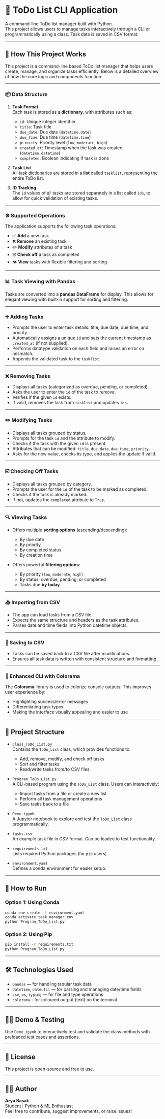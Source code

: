 # 📝 ToDo List CLI Application

A command-line ToDo list manager built with Python.  
This project allows users to manage tasks interactively through a CLI or programmatically using a class. Task data is saved in CSV format.

-----

## 🧠 How This Project Works

This project is a command-line based ToDo list manager that helps users create, manage, and organize tasks efficiently. Below is a detailed overview of how the core logic and components function:

---

### 📦 Data Structure

1. **Task Format**  
   Each task is stored as a **dictionary**, with attributes such as:
   - `id`: Unique integer identifier
   - `title`: Task title
   - `due_date`: Due date (`datetime.date`)
   - `due_time`: Due time (`datetime.time`)
   - `priority`: Priority level (`low`, `moderate`, `high`)
   - `created_at`: Timestamp when the task was created (`datetime.datetime`)
   - `completed`: Boolean indicating if task is done

2. **Task List**  
   All task dictionaries are stored in a **list** called `tasklist`, representing the entire ToDo list.

3. **ID Tracking**  
   The `id` values of all tasks are stored separately in a list called `ids`, to allow for quick validation of existing tasks.

---

### ⚙️ Supported Operations

The application supports the following task operations:

- ✅ **Add** a new task
- ❌ **Remove** an existing task
- ✏️ **Modify** attributes of a task
- ☑️ **Check off** a task as completed
- 👁️ **View** tasks with flexible filtering and sorting

---

### 📊 Task Viewing with Pandas

Tasks are converted into a **pandas DataFrame** for display. This allows for elegant viewing with built-in support for sorting and filtering.

---

### ➕ Adding Tasks

- Prompts the user to enter task details: title, due date, due time, and priority.
- Automatically assigns a unique `id` and sets the current timestamp as `created_at` (if not supplied).
- Performs datatype validation on each field and raises an error on mismatch.
- Appends the validated task to the `tasklist`.

---

### ❌ Removing Tasks

- Displays all tasks (categorized as overdue, pending, or completed).
- Asks the user to enter the `id` of the task to remove.
- Verifies if the given `id` exists.
- If valid, removes the task from `tasklist` and updates `ids`.

---

### ✏️ Modifying Tasks

- Displays all tasks grouped by status.
- Prompts for the task `id` and the attribute to modify.
- Checks if the task with the given `id` is present.
- Attributes that can be modified: `title`, `due_date`, `due_time`, `priority`.
- Asks for the new value, checks its type, and applies the update if valid.

---

### ☑️ Checking Off Tasks

- Displays all tasks grouped by category.
- Prompts the user for the `id` of the task to be marked as completed.
- Checks if the task is already marked.
- If not, updates the `completed` attribute to `True`.

---

### 🔍 Viewing Tasks

- Offers multiple **sorting options** (ascending/descending):
  - By due date
  - By priority
  - By completed status
  - By creation time

- Offers powerful **filtering options**:
  - By priority (`low`, `moderate`, `high`)
  - By status: overdue, pending, or completed
  - Tasks due **by today**

---

### 📥 Importing from CSV

- The app can load tasks from a CSV file.
- Expects the same structure and headers as the task attributes.
- Parses date and time fields into Python datetime objects.

---

### 💾 Saving to CSV

- Tasks can be saved back to a CSV file after modifications.
- Ensures all task data is written with consistent structure and formatting.

---

### 🎨 Enhanced CLI with Colorama

The **Colorama** library is used to colorize console outputs. This improves user experience by:
- Highlighting success/error messages
- Differentiating task types
- Making the interface visually appealing and easier to use

-----

## 📂 Project Structure

- `Class_ToDo_List.py`  
  Contains the `ToDo_List` class, which provides functions to:
  - Add, remove, modify, and check off tasks
  - Sort and filter tasks
  - Read/write tasks from/to CSV files

- `Program_ToDo_List.py`  
  A CLI-based program using the `ToDo_List` class. Users can interactively:
  - Import tasks from a file or create a new list
  - Perform all task management operations
  - Save tasks back to a file

- `Demo.ipynb`  
  A Jupyter notebook to explore and test the `ToDo_List` class programmatically.

- `tasks.csv`  
  An example task file in CSV format. Can be loaded to test functionality.

- `requirements.txt`  
  Lists required Python packages (for `pip` users).

- `environment.yaml`  
  Defines a conda environment for easier setup.

---

## 🚀 How to Run

### Option 1: Using Conda

```bash
conda env create -f environment.yaml
conda activate task_manager_env
python Program_ToDo_List.py
```

### Option 2: Using Pip

```bash
pip install -r requirements.txt
python Program_ToDo_List.py
```

---

## 🛠 Technologies Used

- `pandas` — for handling tabular task data
- `datetime`, `dateutil` — for parsing and managing date/time fields
- `csv`, `os`, `typing` — for file and type operations
- `colorama` - for coloured output (text) on the terminal 

---

## 👩‍🔬 Demo & Testing

Use `Demo.ipynb` to interactively test and validate the class methods with preloaded test cases and assertions.

---

## 📎 License

This project is open-source and free to use.

---

## 🙋‍♂️ Author

**Arya Basak**  
Student | Python & ML Enthusiast  
Feel free to contribute, suggest improvements, or raise issues!